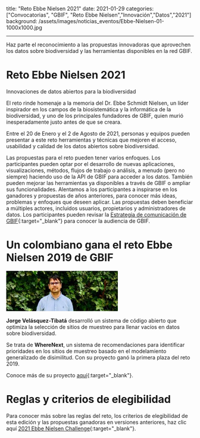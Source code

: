 title:  "Reto Ebbe Nielsen 2021"
date:   2021-01-29
categories: ["Convocatorias", "GBIF", "Reto Ebbe Nielsen","Innovación","Datos","2021"]
background: /assets/images/noticias_eventos/Ebbe-Nielsen-01-1000x1000.jpg

---


Haz parte el reconocimiento a las propuestas innovadoras que aprovechen los datos sobre biodiversidad y las herramientas disponibles en la red GBIF.

# Reto Ebbe Nielsen 2021

Innovaciones de datos abiertos para la biodiversidad

El reto rinde homenaje a la memoria del Dr. Ebbe Schmidt Nielsen, un líder inspirador en los campos de la biosistemática y la informática de la biodiversidad, y uno de los principales fundadores de GBIF, quien murió inesperadamente justo antes de que se creara.

Entre el 20 de Enero y el 2 de Agosto de 2021, personas y equipos pueden presentar a este reto herramientas y técnicas que mejoren el acceso, usabilidad y calidad de los datos abiertos sobre biodiversidad.

Las propuestas para el reto pueden tener varios enfoques. Los participantes pueden optar por el desarrollo de nuevas aplicaciones, visualizaciones, métodos, flujos de trabajo o análisis, a menudo (pero no siempre) haciendo uso de la API de GBIF para acceder a los datos. También pueden mejorar las herramientas ya disponibles a través de GBIF o ampliar sus funcionalidades. Alentamos a los participantes a inspirarse en los ganadores y propuestas de años anteriores, para conocer más ideas, problemas y enfoques que deseen aplicar.
Las propuestas deben beneficiar a múltiples actores, incluidos usuarios, propietarios y administradores de datos. Los participantes pueden revisar la [Estrategia de comunicación de GBIF](https://www.gbif.org/document/80926/gbif-communications-strategy){:target="_blank"} para conocer la audiencia de GBIF.

# Un colombiano gana el reto Ebbe Nielsen 2019 de GBIF

![My helpful screenshot](/assets/images/noticias_eventos/jorge.jpg)

**Jorge Velásquez-Tibatá** desarrolló un sistema de código abierto que optimiza la selección de sitios de muestreo para llenar vacíos en datos sobre biodiversidad.

Se trata de **WhereNext**, un sistema de recomendaciones para identificar prioridades en los sitios de muestreo basado en el modelamiento generalizado de disimilitud. Con su proyecto ganó la primera plaza del reto 2019.

Conoce más de su proyecto [aquí](https://www.gbif.org/es/news/2mixX9oDrJI2W3AqPFOxI3/wherenext-gana-el-reto-ebbe-nielsen-2019-de-gbif){:target="_blank"}.

# Reglas y criterios de elegibilidad

Para conocer más sobre las reglas del reto, los criterios de elegibilidad de esta edición  y las propuestas ganadoras en versiones anteriores, haz clic aquí [2021 Ebbe Nielsen Challenge](https://www.gbif.org/news/3D4vDeTzJ4UrTuYZ8SiPVY/2021-ebbe-nielsen-challenge-seeks-open-data-innovations-for-biodiversity){:target="_blank"}.

